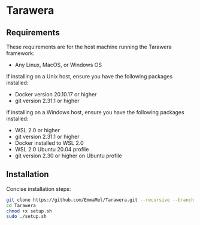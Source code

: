 # Tarawera


## Requirements

These requirements are for the host machine running the Tarawera framework:

* Any Linux, MacOS, or Windows OS

If installing on a Unix host, ensure you have the following packages installed:
* Docker version 20.10.17 or higher
* git version 2.31.1 or higher

If installing on a Windows host, ensure you have the following packages installed:
* WSL 2.0 or higher
* git version 2.31.1 or higher
* Docker installed to WSL 2.0
* WSL 2.0 Ubuntu 20.04 profile
* git version 2.30 or higher on Ubuntu profile

## Installation

Concise installation steps:
```Bash
git clone https://github.com/EmmaMel/Tarawera.git --recursive --branch AutomateDockerTest
cd Tarawera
chmod +x setup.sh
sudo ./setup.sh
```
